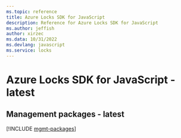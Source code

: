 ```yaml
---
ms.topic: reference
title: Azure Locks SDK for JavaScript
description: Reference for Azure Locks SDK for JavaScript
ms.author: jeffish
author: xirzec
ms.data: 10/31/2022
ms.devlang: javascript
ms.service: locks
---
```

# Azure Locks SDK for JavaScript - latest

## Management packages - latest
[!INCLUDE [mgmt-packages](locks-mgmt-index.md)]